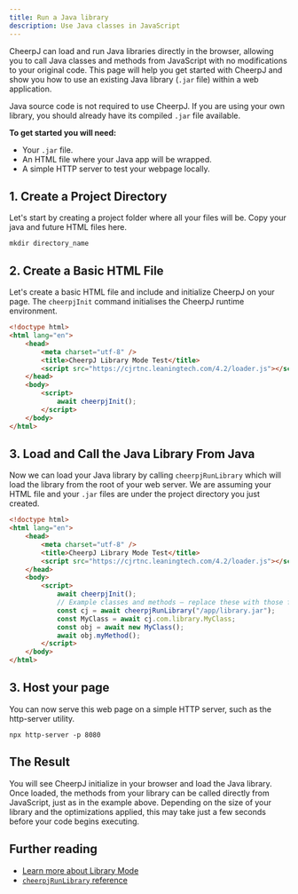 ```yaml
---
title: Run a Java library
description: Use Java classes in JavaScript
---
```


CheerpJ can load and run Java libraries directly in the browser, allowing you to call Java classes and methods from JavaScript with no modifications to your original code. This page will help you get started with CheerpJ and show you how to use an existing Java library (`.jar` file) within a web application.

Java source code is not required to use CheerpJ. If you are using your own library, you should already have its compiled `.jar` file available.

**To get started you will need:**

- Your `.jar` file.
- An HTML file where your Java app will be wrapped.
- A simple HTTP server to test your webpage locally.

## 1. Create a Project Directory

Let's start by creating a project folder where all your files will be. Copy your java and future HTML files here.

```shell
mkdir directory_name
```

## 2. Create a Basic HTML File

Let's create a basic HTML file and include and initialize CheerpJ on your page. The `cheerpjInit` command initialises the CheerpJ runtime environment.

```html title="index.html" {6, 10}
<!doctype html>
<html lang="en">
	<head>
		<meta charset="utf-8" />
		<title>CheerpJ Library Mode Test</title>
		<script src="https://cjrtnc.leaningtech.com/4.2/loader.js"></script>
	</head>
	<body>
		<script>
			await cheerpjInit();
		</script>
	</body>
</html>
```

## 3. Load and Call the Java Library From Java

Now we can load your Java library by calling `cheerpjRunLibrary` which will load the library from the root of your web server. We are assuming your HTML file and your `.jar` files are under the project directory you just created.

```html title="index.html" {12-15}
<!doctype html>
<html lang="en">
	<head>
		<meta charset="utf-8" />
		<title>CheerpJ Library Mode Test</title>
		<script src="https://cjrtnc.leaningtech.com/4.2/loader.js"></script>
	</head>
	<body>
		<script>
			await cheerpjInit();
			// Example classes and methods — replace these with those from your own library
			const cj = await cheerpjRunLibrary("/app/library.jar");
			const MyClass = await cj.com.library.MyClass;
			const obj = await new MyClass();
			await obj.myMethod();
		</script>
	</body>
</html>
```

## 3. Host your page

You can now serve this web page on a simple HTTP server, such as the http-server utility.

```shell
npx http-server -p 8080
```

## The Result

You will see CheerpJ initialize in your browser and load the Java library. Once loaded, the methods from your library can be called directly from JavaScript, just as in the example above. Depending on the size of your library and the optimizations applied, this may take just a few seconds before your code begins executing.

## Further reading

- [Learn more about Library Mode](/docs/guides/library-mode)
- [`cheerpjRunLibrary` reference](/docs/reference/cheerpjRunLibrary)
